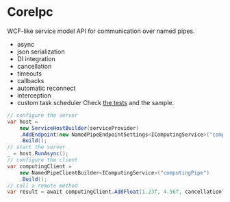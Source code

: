 # CoreIpc
WCF-like service model API for communication over named pipes.
- async
- json serialization
- DI integration
- cancellation
- timeouts
- callbacks
- automatic reconnect
- interception
- custom task scheduler
Check [the tests](https://github.com/UiPath/CoreIpc/blob/master/src/UiPath.CoreIpc.Tests/IpcTests.cs) and the sample.
```C#
// configure the server
var host = 
    new ServiceHostBuilder(serviceProvider)
    .AddEndpoint(new NamedPipeEndpointSettings<IComputingService>("computingPipe"))
    .Build();
// start the server
_ = host.RunAsync();
// configure the client
var computingClient = 
    new NamedPipeClientBuilder<IComputingService>("computingPipe")
    .Build();
// call a remote method
var result = await computingClient.AddFloat(1.23f, 4.56f, cancellationToken);
```